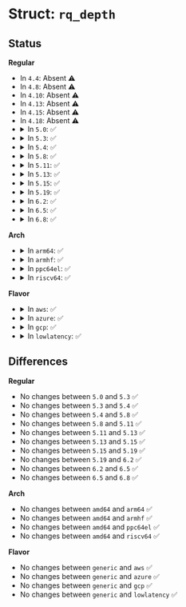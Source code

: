 # Struct: <code>rq_depth</code>

## Status
<b>Regular</b>
<ul>
<li>
In <code>4.4</code>: Absent ⚠️
</li>
<li>
In <code>4.8</code>: Absent ⚠️
</li>
<li>
In <code>4.10</code>: Absent ⚠️
</li>
<li>
In <code>4.13</code>: Absent ⚠️
</li>
<li>
In <code>4.15</code>: Absent ⚠️
</li>
<li>
In <code>4.18</code>: Absent ⚠️
</li>
<li>
<details>
<summary>In <code>5.0</code>: ✅</summary>

```c
struct rq_depth {
    unsigned int max_depth;
    int scale_step;
    bool scaled_max;
    unsigned int queue_depth;
    unsigned int default_depth;
};
```
</details>
</li>
<li>
<details>
<summary>In <code>5.3</code>: ✅</summary>

```c
struct rq_depth {
    unsigned int max_depth;
    int scale_step;
    bool scaled_max;
    unsigned int queue_depth;
    unsigned int default_depth;
};
```
</details>
</li>
<li>
<details>
<summary>In <code>5.4</code>: ✅</summary>

```c
struct rq_depth {
    unsigned int max_depth;
    int scale_step;
    bool scaled_max;
    unsigned int queue_depth;
    unsigned int default_depth;
};
```
</details>
</li>
<li>
<details>
<summary>In <code>5.8</code>: ✅</summary>

```c
struct rq_depth {
    unsigned int max_depth;
    int scale_step;
    bool scaled_max;
    unsigned int queue_depth;
    unsigned int default_depth;
};
```
</details>
</li>
<li>
<details>
<summary>In <code>5.11</code>: ✅</summary>

```c
struct rq_depth {
    unsigned int max_depth;
    int scale_step;
    bool scaled_max;
    unsigned int queue_depth;
    unsigned int default_depth;
};
```
</details>
</li>
<li>
<details>
<summary>In <code>5.13</code>: ✅</summary>

```c
struct rq_depth {
    unsigned int max_depth;
    int scale_step;
    bool scaled_max;
    unsigned int queue_depth;
    unsigned int default_depth;
};
```
</details>
</li>
<li>
<details>
<summary>In <code>5.15</code>: ✅</summary>

```c
struct rq_depth {
    unsigned int max_depth;
    int scale_step;
    bool scaled_max;
    unsigned int queue_depth;
    unsigned int default_depth;
};
```
</details>
</li>
<li>
<details>
<summary>In <code>5.19</code>: ✅</summary>

```c
struct rq_depth {
    unsigned int max_depth;
    int scale_step;
    bool scaled_max;
    unsigned int queue_depth;
    unsigned int default_depth;
};
```
</details>
</li>
<li>
<details>
<summary>In <code>6.2</code>: ✅</summary>

```c
struct rq_depth {
    unsigned int max_depth;
    int scale_step;
    bool scaled_max;
    unsigned int queue_depth;
    unsigned int default_depth;
};
```
</details>
</li>
<li>
<details>
<summary>In <code>6.5</code>: ✅</summary>

```c
struct rq_depth {
    unsigned int max_depth;
    int scale_step;
    bool scaled_max;
    unsigned int queue_depth;
    unsigned int default_depth;
};
```
</details>
</li>
<li>
<details>
<summary>In <code>6.8</code>: ✅</summary>

```c
struct rq_depth {
    unsigned int max_depth;
    int scale_step;
    bool scaled_max;
    unsigned int queue_depth;
    unsigned int default_depth;
};
```
</details>
</li>
</ul>
<b>Arch</b>
<ul>
<li>
<details>
<summary>In <code>arm64</code>: ✅</summary>

```c
struct rq_depth {
    unsigned int max_depth;
    int scale_step;
    bool scaled_max;
    unsigned int queue_depth;
    unsigned int default_depth;
};
```
</details>
</li>
<li>
<details>
<summary>In <code>armhf</code>: ✅</summary>

```c
struct rq_depth {
    unsigned int max_depth;
    int scale_step;
    bool scaled_max;
    unsigned int queue_depth;
    unsigned int default_depth;
};
```
</details>
</li>
<li>
<details>
<summary>In <code>ppc64el</code>: ✅</summary>

```c
struct rq_depth {
    unsigned int max_depth;
    int scale_step;
    bool scaled_max;
    unsigned int queue_depth;
    unsigned int default_depth;
};
```
</details>
</li>
<li>
<details>
<summary>In <code>riscv64</code>: ✅</summary>

```c
struct rq_depth {
    unsigned int max_depth;
    int scale_step;
    bool scaled_max;
    unsigned int queue_depth;
    unsigned int default_depth;
};
```
</details>
</li>
</ul>
<b>Flavor</b>
<ul>
<li>
<details>
<summary>In <code>aws</code>: ✅</summary>

```c
struct rq_depth {
    unsigned int max_depth;
    int scale_step;
    bool scaled_max;
    unsigned int queue_depth;
    unsigned int default_depth;
};
```
</details>
</li>
<li>
<details>
<summary>In <code>azure</code>: ✅</summary>

```c
struct rq_depth {
    unsigned int max_depth;
    int scale_step;
    bool scaled_max;
    unsigned int queue_depth;
    unsigned int default_depth;
};
```
</details>
</li>
<li>
<details>
<summary>In <code>gcp</code>: ✅</summary>

```c
struct rq_depth {
    unsigned int max_depth;
    int scale_step;
    bool scaled_max;
    unsigned int queue_depth;
    unsigned int default_depth;
};
```
</details>
</li>
<li>
<details>
<summary>In <code>lowlatency</code>: ✅</summary>

```c
struct rq_depth {
    unsigned int max_depth;
    int scale_step;
    bool scaled_max;
    unsigned int queue_depth;
    unsigned int default_depth;
};
```
</details>
</li>
</ul>

## Differences
<b>Regular</b>
<ul>
<li>
No changes between <code>5.0</code> and <code>5.3</code> ✅
</li>
<li>
No changes between <code>5.3</code> and <code>5.4</code> ✅
</li>
<li>
No changes between <code>5.4</code> and <code>5.8</code> ✅
</li>
<li>
No changes between <code>5.8</code> and <code>5.11</code> ✅
</li>
<li>
No changes between <code>5.11</code> and <code>5.13</code> ✅
</li>
<li>
No changes between <code>5.13</code> and <code>5.15</code> ✅
</li>
<li>
No changes between <code>5.15</code> and <code>5.19</code> ✅
</li>
<li>
No changes between <code>5.19</code> and <code>6.2</code> ✅
</li>
<li>
No changes between <code>6.2</code> and <code>6.5</code> ✅
</li>
<li>
No changes between <code>6.5</code> and <code>6.8</code> ✅
</li>
</ul>
<b>Arch</b>
<ul>
<li>
No changes between <code>amd64</code> and <code>arm64</code> ✅
</li>
<li>
No changes between <code>amd64</code> and <code>armhf</code> ✅
</li>
<li>
No changes between <code>amd64</code> and <code>ppc64el</code> ✅
</li>
<li>
No changes between <code>amd64</code> and <code>riscv64</code> ✅
</li>
</ul>
<b>Flavor</b>
<ul>
<li>
No changes between <code>generic</code> and <code>aws</code> ✅
</li>
<li>
No changes between <code>generic</code> and <code>azure</code> ✅
</li>
<li>
No changes between <code>generic</code> and <code>gcp</code> ✅
</li>
<li>
No changes between <code>generic</code> and <code>lowlatency</code> ✅
</li>
</ul>
